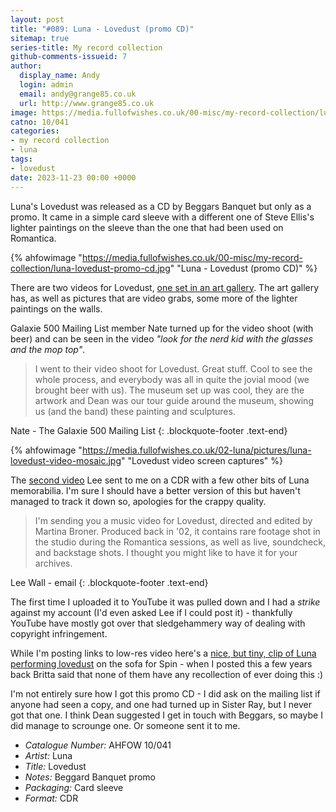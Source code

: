 ```yaml
---
layout: post
title: "#089: Luna - Lovedust (promo CD)"
sitemap: true
series-title: My record collection
github-comments-issueid: 7
author:
  display_name: Andy
  login: admin
  email: andy@grange85.co.uk
  url: http://www.grange85.co.uk
image: https://media.fullofwishes.co.uk/00-misc/my-record-collection/luna-lovedust-promo-cd.jpg
catno: 10/041
categories:
- my record collection
- luna
tags:
- lovedust
date: 2023-11-23 00:00 +0000
---
```

Luna's Lovedust was released as a CD by Beggars Banquet but only as a promo. It came in a simple card sleeve with a different one of Steve Ellis's lighter paintings on the sleeve than the one that had been used on Romantica.

{% ahfowimage "https://media.fullofwishes.co.uk/00-misc/my-record-collection/luna-lovedust-promo-cd.jpg" "Luna - Lovedust (promo CD)" %}

There are two videos for Lovedust, [one set in an art gallery](https://www.youtube.com/watch?v=qZ3S_5i3Mj0). The art gallery has, as well as pictures that are video grabs, some more of the lighter paintings on the walls.

Galaxie 500 Mailing List member Nate turned up for the video shoot (with beer) and can be seen in the video _"look for the nerd kid with the glasses and the mop top"_.

<!--more-->

> I went to their video shoot for Lovedust. Great stuff. Cool to see the whole process, and everybody was all in quite the jovial mood (we brought beer with us). The museum set up was cool, they are the artwork and Dean was our tour guide around the museum, showing us (and the band) these painting and sculptures. 

Nate - The Galaxie 500 Mailing List
{: .blockquote-footer .text-end}

{% ahfowimage "https://media.fullofwishes.co.uk/02-luna/pictures/luna-lovedust-video-mosaic.jpg" "Lovedust video screen captures" %}

The [second video](https://youtu.be/VB-coiiqqr0) Lee sent to me on a CDR with a few other bits of Luna memorabilia. I'm sure I should have a better version of this but haven't managed to track it down so, apologies for the crappy quality.

> I'm sending you a music video for Lovedust, directed and edited by Martina Broner. Produced back in '02, it contains rare footage shot in the studio during the Romantica sessions, as well as live, soundcheck, and backstage shots.  I thought you might like to have it for your archives.

Lee Wall - email
{: .blockquote-footer .text-end}

The first time I uploaded it to YouTube it was pulled down and I had a _strike_ against my account (I'd even asked Lee if I could post it) - thankfully YouTube have mostly got over that sledgehammery way of dealing with copyright infringement.

While I'm posting links to low-res video here's a [nice, but tiny, clip of Luna performing lovedust](https://youtu.be/12MDJwMzpfM) on the sofa for Spin - when I posted this a few years back Britta said that none of them have any recollection of ever doing this :)

I'm not entirely sure how I got this promo CD - I did ask on the mailing list if anyone had seen a copy, and one had turned up in Sister Ray, but I never got that one. I think Dean suggested I get in touch with Beggars, so maybe I did manage to scrounge one. Or someone sent it to me.

 - *Catalogue Number:* AHFOW 10/041
 - *Artist:* Luna
 - *Title:* Lovedust
 - *Notes:* Beggard Banquet promo
 - *Packaging:* Card sleeve
 - *Format:* CDR
